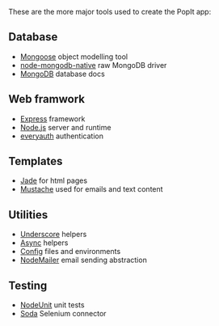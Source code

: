 These are the more major tools used to create the PopIt app:

## Database

* [Mongoose](http://mongoosejs.com/) object modelling tool
* [node-mongodb-native](http://christkv.github.com/node-mongodb-native/index.html) raw MongoDB driver
* [MongoDB](http://www.mongodb.org/display/DOCS/Home) database docs

## Web framwork

* [Express](http://expressjs.com/guide.html) framework
* [Node.js](http://nodejs.org/api/) server and runtime
* [everyauth](http://everyauth.com/) authentication

## Templates

* [Jade](https://github.com/visionmedia/jade#readme) for html pages
* [Mustache](http://mustache.github.com/mustache.5.html) used for emails and text content

## Utilities

* [Underscore](http://documentcloud.github.com/underscore/) helpers
* [Async](https://github.com/caolan/async/blob/master/README.md#forEach) helpers
* [Config](https://github.com/lorenwest/node-config) files and environments
* [NodeMailer](https://github.com/andris9/Nodemailer) email sending abstraction

## Testing

* [NodeUnit](https://github.com/caolan/nodeunit/blob/master/README.md) unit tests
* [Soda](https://github.com/LearnBoost/soda/blob/master/Readme.md) Selenium connector

